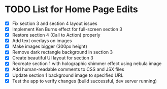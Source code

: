 # TODO List for Home Page Edits

- [x] Fix section 3 and section 4 layout issues
- [x] Implement Ken Burns effect for full-screen section 3
- [x] Restore section 4 (Call to Action) properly
- [x] Add text overlays on images
- [x] Make images bigger (300px height)
- [x] Remove dark rectangle background in section 3
- [x] Create beautiful UI layout for section 3
- [x] Recreate section 1 with holographic shimmer effect using nebula image
- [x] Add human-readable comments to CSS and JSX files
- [x] Update section 1 background image to specified URL
- [x] Test the app to verify changes (build successful, dev server running)
